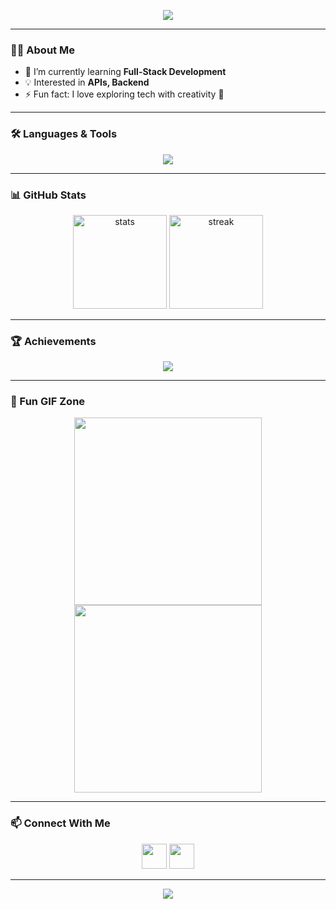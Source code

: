 <!-- Profile Banner -->
<p align="center">
  <img src="https://capsule-render.vercel.app/api?type=waving&color=0:ff79c6,100:8be9fd&height=200&section=header&text=Hi%20There!%20👋%20I'm%20Rajshree%20Patil&fontSize=40&fontColor=ffffff&animation=fadeIn&fontAlignY=35"/>
</p>

---

### 👩‍💻 About Me
- 🌱 I’m currently learning **Full-Stack Development**
- 💡 Interested in **APIs, Backend**
- ⚡ Fun fact: I love exploring tech with creativity 🎨

---

### 🛠️ Languages & Tools
<p align="center">
  <img src="https://skillicons.dev/icons?i=java,python,js,react,nodejs,html,css,mongodb,git,github,vscode,figma" />
</p>

---

### 📊 GitHub Stats
<p align="center">
  <img src="https://github-readme-stats.vercel.app/api?username=rajshree-patil12&show_icons=true&theme=tokyonight" alt="stats" height="150"/>
  <img src="https://github-readme-streak-stats.herokuapp.com/?user=rajshree-patil12&theme=tokyonight" alt="streak" height="150"/>
</p>

---

### 🏆 Achievements
<p align="center">
  <img src="https://github-profile-trophy.vercel.app/?username=rajshree-patil12&theme=algolia&no-frame=true&margin-w=15" />
</p>

---

### 🎉 Fun GIF Zone
<p align="center">
  <img src="https://media.giphy.com/media/qgQUggAC3Pfv687qPC/giphy.gif" width="300"/>
  <img src="https://media.giphy.com/media/L1R1tvI9svkIWwpVYr/giphy.gif" width="300"/>
</p>

---

### 📫 Connect With Me
<p align="center">
  <a href="https://www.linkedin.com/in/yourprofile/"><img src="https://skillicons.dev/icons?i=linkedin" height="40"/></a>
  <a href="mailto:youremail@example.com"><img src="https://skillicons.dev/icons?i=gmail" height="40"/></a>
</p>

---

<!-- Footer -->
<p align="center">
  <img src="https://capsule-render.vercel.app/api?type=waving&color=0:8be9fd,100:ff79c6&height=120&section=footer"/>
</p>
